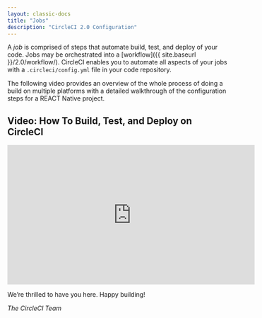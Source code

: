 ```yaml
---
layout: classic-docs
title: "Jobs"
description: "CircleCI 2.0 Configuration"
---
```


A *job* is comprised of steps that automate build, test, and deploy of your code. Jobs may be orchestrated into a [workflow]({{ site.baseurl }}/2.0/workflow/). CircleCI enables you to automate all aspects of your jobs with a `.circleci/config.yml` file in your code repository. 

The following video provides an overview of the whole process of doing a build on multiple platforms with a detailed walkthrough of the configuration steps for a REACT Native project.

## Video: How To Build, Test, and Deploy on CircleCI

<div class="video-wrapper">
  <iframe width="560" height="315" src="https://www.youtube.com/embed/Qp-BA9e0TnA" frameborder="0" allow="autoplay; encrypted-media" allowfullscreen></iframe>
</div>


We’re thrilled to have you here. Happy building!

_The CircleCI Team_

